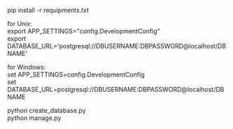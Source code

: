 pip install -r requipments.txt  

for Unix:  
export APP_SETTINGS="config.DevelopmentConfig"  
export DATABASE_URL='postgresql://DBUSERNAME:DBPASSWORD@localhost/DBNAME'  

for Windows:  
set APP_SETTINGS=config.DevelopmentConfig  
set DATABASE_URL=postgresql://DBUSERNAME:DBPASSWORD@localhost/DBNAME  

python create_database.py  
python manage.py  

